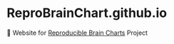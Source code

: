 # ReproBrainChart.github.io
:triangular_ruler: Website for [Reproducible Brain Charts](ReproBrainChart.github.io) Project
